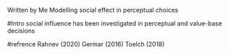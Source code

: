 Written by Me
Modelling social effect in perceptual choices

#Intro
social influence has been investigated in perceptual and value-base decisions

#refrence
Rahnev (2020)
Germar (2016)
Toelch (2018)

